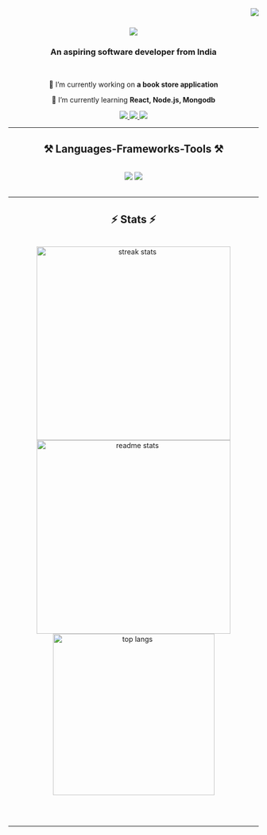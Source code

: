 <img align="right" src="https://visitor-badge.laobi.icu/badge?page_id=Kugisaki1704.Kugisaki1704" />

<h1 align="center">
  <a href="https://git.io/typing-svg">
    <img src="https://readme-typing-svg.herokuapp.com/?font=Righteous&size=35&center=true&vCenter=true&width=500&height=70&duration=4000&lines=Hi+There!+😄;+I+am+Sapna+Bora!;"/>
  </a>
</h1>

<h3 align="center">An aspiring software developer from India
</h3>

<br/>

<div align="center">
 
 🔭 I’m currently working on **a book store application**
 
 🌱 I’m currently learning **React, Node.js, Mongodb**

 </div>


<div align="center">
<a href="mailto:sapnabora85@gmail.com">
<img src="https://img.shields.io/badge/Gmail-333333?style=for-the-badge&logo=gmail&logoColor=red" target="_blank"/>
</a>

<a href="https://linkedin.com/in/sapna-bora-9b7493226" target="_blank">
<img src="https://img.shields.io/badge/LinkedIn-0077B5?style=for-the-badge&logo=linkedin&logoColor=white" target="_blank"/>
</a>

<a href="https://github.com/Kugisaki1704" target="_blank">
<img src="https://img.shields.io/badge/Portfolio-FF5722?style=for-the-badge&logo=todolist&logoColor=white" target="_blank"/>
</a>
</div>

<hr/>

 
<h2 align="center">⚒️ Languages-Frameworks-Tools ⚒️</h2>
<br/>
<div align="center">
    <img src="https://skillicons.dev/icons?i=react,bootstrap,html,css,vscode,github,figma" />
    <img src="https://skillicons.dev/icons?i=nodejs,javascript,express,mongodb,cpp,java,mysql" /><br>
</div>

<br/>
<hr/>

<h2 align="center">⚡ Stats ⚡</h2>
<br>
<div align=center>
  <img width=390 src="https://streak-stats.demolab.com/?user=Kugisaki1704&count_private=true&theme=react&border_radius=10" alt="streak stats"/>
  
  <img width=390 src="https://github-readme-stats.vercel.app/api?username=Kugisaki1704&show_icons=true&theme=react&rank_icon=github&border_radius=10" alt="readme stats" />
  
  <br/>
  <img width=325 align="center" src="https://github-readme-stats.vercel.app/api/top-langs/?username=Kugisaki1704&hide=HTML&langs_count=8&layout=compact&theme=react&border_radius=10&size_weight=0.5&count_weight=0.5&exclude_repo=github-readme-stats" alt="top langs" />
</div>

<br/><br/>

<hr/>
<br/>











